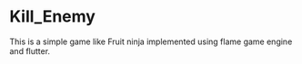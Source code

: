 # Kill_Enemy

This is a simple game like Fruit ninja implemented using flame game engine and flutter. 
